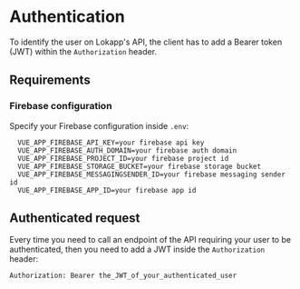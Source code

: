 # Authentication

To identify the user on Lokapp's API, the client has to add a Bearer token (JWT) within the `Authorization` header.

## Requirements 

### Firebase configuration

Specify your Firebase configuration inside `.env`:

```
  VUE_APP_FIREBASE_API_KEY=your firebase api key
  VUE_APP_FIREBASE_AUTH_DOMAIN=your firebase auth domain
  VUE_APP_FIREBASE_PROJECT_ID=your firebase project id
  VUE_APP_FIREBASE_STORAGE_BUCKET=your firebase storage bucket
  VUE_APP_FIREBASE_MESSAGINGSENDER_ID=your firebase messaging sender id
  VUE_APP_FIREBASE_APP_ID=your firebase app id
```

## Authenticated request

Every time you need to call an endpoint of the API requiring your user to be authenticated, then you need to add a JWT inside the `Authorization` header:
```
Authorization: Bearer the_JWT_of_your_authenticated_user
```
